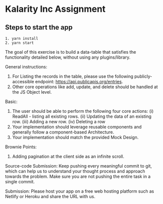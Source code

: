 # Kalarity Inc Assignment

## Steps to start the app
```
1. yarn install
2. yarn start
```

The goal of this exercise is to build a data-table that satisfies the functionality detailed below, without using any plugins/library.

General instructions:
1. For Listing the records in the table, please use the following publicly-accessible endpoint: https://api.publicapis.org/entries.
2. Other core operations like add, update, and delete should be handled at the JS Object level.

Basic:
1. The user should be able to perform the following four core actions:
(i) ReadAll - listing all existing rows.
(ii) Updating the data of an existing row.
(iii) Adding a new row.
(iv) Deleting a row
2. Your implementation should leverage reusable components and generally follow a component-based Architecture.
3. Your implementation should match the provided Mock Design.

Brownie Points:
1. Adding pagination at the client side as an infinite scroll.

Source-code Submission:
Keep pushing every meaningful commit to git, which can help us to understand your thought process and approach towards the problem. Make sure you are not pushing the entire task in a single commit.

Submission:
Please host your app on a free web hosting platform such as Netlify or Heroku and share the URL with us.

